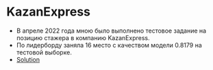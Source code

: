 # KazanExpress

- В апреле 2022 года мною было выполнено тестовое задание на позицию стажера в компанию KazanExpress. 
- По лидерборду заняла 16 место с качеством модели 0.8179 на тестовой выборке. 
- [Solution](KazanExpressSolution.ipynb)

